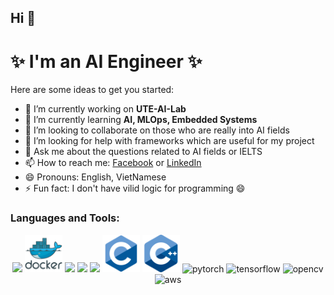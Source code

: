 ## Hi 👋

# ✨ I'm an AI Engineer ✨

<!-- **Syun1208/Syun1208** is a ✨ _special_ ✨ repository because its `README.md` (this file) appears on your GitHub profile. -->

Here are some ideas to get you started:

- 🔭 I’m currently working on **UTE-AI-Lab**
- 🌱 I’m currently learning **AI, MLOps, Embedded Systems**
- 👯 I’m looking to collaborate on those who are really into AI fields
- 🤔 I’m looking for help with frameworks which are useful for my project
- 💬 Ask me about the questions related to AI fields or IELTS
- 📫 How to reach me: [Facebook](https://www.facebook.com/syun128/) or [LinkedIn](https://www.linkedin.com/in/syun-cet/?fbclid=IwAR0WhS80pkWRJwtYZv3kEu4UmYWt8BDtKpfl9NclTHE-APnmbNbExiNg-kc)
- 😄 Pronouns: English, VietNamese
- ⚡ Fun fact: I don't have vilid logic for programming 😄

<h3 align="left">Languages and Tools:</h3>
<p align="center">
  <img src="https://media3.giphy.com/media/ln7z2eWriiQAllfVcn/200w.webp" width="60">
  <img src="https://raw.githubusercontent.com/devicons/devicon/master/icons/docker/docker-original-wordmark.svg" alt="docker" width="60"/>
  <img src="https://i.giphy.com/media/LMt9638dO8dftAjtco/200.webp" width="60">
<!--   <img src="https://i.giphy.com/media/eNAsjO55tPbgaor7ma/200w.webp" width="60">
  <img src="https://i.giphy.com/media/VgGthkhUvGgOit7Y9i/200.webp" width="60">
  <img src="https://media3.giphy.com/media/kdFc8fubgS31b8DsVu/giphy.webp" width="60"> -->
  <img src="https://i.giphy.com/media/KzJkzjggfGN5Py6nkT/200.webp" width="60">
  <img src="https://i.giphy.com/media/IdyAQJVN2kVPNUrojM/200.webp" width="60">
  <img src="https://raw.githubusercontent.com/devicons/devicon/master/icons/c/c-original.svg" alt="c" width="60"/>
  <img src="https://raw.githubusercontent.com/devicons/devicon/master/icons/cplusplus/cplusplus-original.svg" alt="cplusplus" width="60"/>
  <img src="https://www.vectorlogo.zone/logos/pytorch/pytorch-icon.svg" alt="pytorch" width="60"/>
  <img src="https://www.vectorlogo.zone/logos/tensorflow/tensorflow-icon.svg" alt="tensorflow" width="60"/>
  <img src="https://www.vectorlogo.zone/logos/opencv/opencv-icon.svg" alt="opencv" width="60"/>
  <img src="[https://upload.wikimedia.org/wikipedia/commons/thumb/9/93/Amazon_Web_Services_Logo.svg/1024px-Amazon_Web_Services_Logo.svg](https://avatars.githubusercontent.com/u/2232217?s=200&v=4)" alt="aws" width="60"/>
</p>

